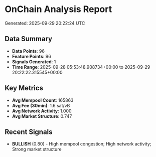 # OnChain Analysis Report
Generated: 2025-09-29 20:22:24 UTC

## Data Summary
- **Data Points**: 96
- **Feature Points**: 96
- **Signals Generated**: 1
- **Time Range**: 2025-09-28 05:53:48.908734+00:00 to 2025-09-29 20:22:22.315545+00:00

## Key Metrics
- **Avg Mempool Count**: 165863
- **Avg Fee (30min)**: 1.6 sat/vB
- **Avg Network Activity**: 1.000
- **Avg Market Structure**: 0.747

## Recent Signals
- **BULLISH** (0.80) - High mempool congestion; High network activity; Strong market structure
